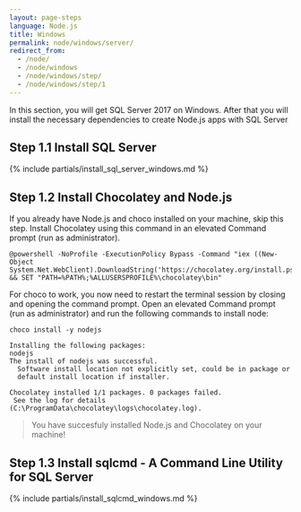 ```yaml
---
layout: page-steps
language: Node.js
title: Windows
permalink: node/windows/server/
redirect_from:
  - /node/
  - /node/windows
  - /node/windows/step/
  - /node/windows/step/1
---
```


In this section, you will get SQL Server 2017 on Windows. After that you will install the necessary dependencies to create Node.js apps with SQL Server

## Step 1.1 Install SQL Server

{% include partials/install_sql_server_windows.md %}

## Step 1.2 Install Chocolatey and Node.js

If you already have Node.js and choco installed on your machine, skip this step. Install Chocolatey using this command in an elevated Command prompt (run as administrator).

```terminal
@powershell -NoProfile -ExecutionPolicy Bypass -Command "iex ((New-Object System.Net.WebClient).DownloadString('https://chocolatey.org/install.ps1'))" && SET "PATH=%PATH%;%ALLUSERSPROFILE%\chocolatey\bin"
```

For choco to work, you now need to restart the terminal session by closing and opening the command prompt. Open an elevated Command prompt (run as administrator) and run the following commands to install node:

```terminal
choco install -y nodejs
```

```results
Installing the following packages:
nodejs
The install of nodejs was successful.
  Software install location not explicitly set, could be in package or
  default install location if installer.

Chocolatey installed 1/1 packages. 0 packages failed.
 See the log for details (C:\ProgramData\chocolatey\logs\chocolatey.log).
 ```

 > You have succesfuly installed Node.js and Chocolatey on your machine!


## Step 1.3 Install sqlcmd - A Command Line Utility for SQL Server

{% include partials/install_sqlcmd_windows.md %}
